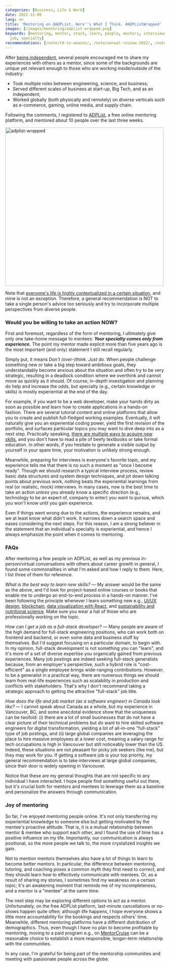 ```yaml
---
categories: [Business, Life & Work]
date: 2022-12-08
lang: en
title: 'Mentoring on @ADPList. Here''s What I Think. #ADPListWrapped'
images: [/images/mentoring/adplist-wrapped.png]
keywords: [mentoring, mentor, stack, learn, people, mentors, interviews, adplist,
  job, specialty]
recommendations: [/note/td-to-amazon/, /note/annual-review-2022/, /note/annual-review-2021/]
---
```


After [being independent](/note/first-month-as-self-employed/), several people encouraged me to share my experiences with others as a mentor, since some of the backgrounds are unique yet relevant enough to those who are working inside/outside of the industry:

- Took multiple roles between engineering, science, and business;
- Served different scales of business at start-up, Big Tech, and as an independent;
- Worked globally (both physically and remotely) on diverse verticals such as e-commerce, gaming, online media, and supply chain.

Following the comments, I registered to [ADPList](https://adplist.org/mentors/takuya-kitazawa), a free online mentoring platform, and mentored about 10 people over the last three weeks.

<img src="/images/mentoring/adplist-wrapped.png" alt="adplist-wrapped" width=500px />

Note that [everyone's life is highly contextualized in a certain situation](/note/why-information-grows/), and mine is not an exception. Therefore, a general recommendation is NOT to take a single person's advice too seriously and try to incorporate multiple perspectives from diverse people.

### Would you be willing to take an action NOW?

First and foremost, regardless of the form of mentoring, I ultimately give only one take-home message to mentees: ***Your specialty comes only from experience.*** The point my mentor made explicit more than five years ago is the most important (and only) statement I still recall regularly.

Simply put, it means *Don't (over-)think. Just do.* When people challenge something new or take a big step toward ambitious goals, they understandably become anxious about the situation and often try to be very strategic, resulting in a deadlock condition where we overthink and cannot move as quickly as it should. Of course, in-depth investigation and planning do help and increase the odds, but specialty (e.g., certain knowledge or skills) is mostly experiential at the end of the day.

For example, if you want to be a web developer, make your hands dirty as soon as possible and learn how to create applications in a hands-on fashion. There are several tutorial content and online platforms that allow you to create and publish full-fledged working examples. Eventually, it will naturally give you an experiential coding power, yield the first revision of the portfolio, and surfaces particular topics you may want to dive deep into as a next step. Practically speaking, [there are multiple ways to acquire new skills](/note/goes-back-to-school/), and you don't have to read a pile of beefy textbooks or take formal education. In other words, if you hesitate to generate a visible output by yourself in your spare time, your motivation is unlikely strong enough.

Meanwhile, preparing for interviews is everyone's favorite topic, and my experience tells me that there is no such a moment as "once I become ready". Though we should research a typical interview process, review basic data structures and system design techniques, and jot down talking points about previous work, nothing beats the experiential learnings from real (or realistic, mock) interviews. In many cases, now is the best time to take an action *unless* you already know a specific direction (e.g., technology to be an expert of, company to enter) you want to pursue, which you won't know until you gain experience.

Even if things went wrong due to the actions, the experience remains, and we at least know what didn't work. It narrows down a search space and eases considering the next steps. For this reason, I am a strong believer in the statement that an individual's specialty is experiential, and hence I always emphasize the point when it comes to mentoring.

### FAQs

After mentoring a few people on ADPList, as well as my previous in-person/virtual conversations with others about career growth in general, I found some commonalities in what I'm asked and how I reply to them. Here, I list three of them for reference.

*What is the best way to learn new skills?* &mdash; My answer would be the same as the above, and I'd look for project-based online courses or books that enable me to undergo an end-to-end process in a hands-on manner. I've been following the principle whenever I learn something new e.g., [UI/UX design](/note/learn-how-others-work/), [blockchain](/note/coursera-blockchain-specialization/), [data visualization with React](/note/datavis-2020/), and [sustainability and nutritional science](/note/sustainable-diets/). Make sure you wear a hat of those who are professionally working on the topic.

*How can I get a job as a full-stack developer?* &mdash; Many people are aware of the high demand for full-stack engineering positions, who can work both on frontend and backend, or even some data and business stuff by themselves. But I'd suggest focusing on a particular domain, to begin with. In my opinion, full-stack development is not something you can "learn", and it's more of a set of diverse expertise you organically gained from previous experiences. Many job postings are indeed seeking full-stack generalists because, from an employer's perspective, such a hybrid role is "cost-efficient" as a single employee brings wide-ranging contributions. However, to be a generalist in a practical way, there are numerous things we should learn from real-life experiences such as scalability in production and conflicts with stakeholders. That's why I don't recommend taking a strategic approach to getting the attractive "full-stack" job title.

*How does the life and job market (as a software engineer) in Canada look like?* &mdash; I cannot speak about Canada as a whole, but my experience in Vancouver, BC, and some anecdotal evidence show that the uniqueness can be twofold: (i) there are a lot of small businesses that do not have a clear picture of their technical problems but do want to hire skilled software engineers for digital transformation, yielding a lot of all-in-one "full-stack" type of job postings, and (ii) large global companies are leveraging the place to hire massive employees at a lower cost, meaning a salary range for tech occupations is high in Vancouver but still noticeably lower than the US. Indeed, these situations are not pleasant for picky job seekers (like me), but they may work for you. If getting a software job is your top priority, my general recommendation is to take interviews at large global companies, since their door is widely opening in Vancouver.

Notice that these are my general thoughts that are not specific to any individual I have interacted. I hope people find something useful out there, but it's crucial both for mentors and mentees to leverage them as a baseline and personalize the answers through communication.

### Joy of mentoring

So far, I've enjoyed mentoring people online. It's not only transferring my experiential knowledge to someone else but getting motivated by the mentee's proactive attitude. That is, it is a mutual relationship between mentor & mentee who support each other, and I found the use of time has a positive influence on my life. Importantly, our communication is always positional, so the more people we talk to, the more crystalized insights we gain.

Not to mention mentors themselves also have a lot of things to learn to become better mentors. In particular, the difference between mentoring, tutoring, and coaching poses a common myth they first need to correct, and they should learn how to effectively communicate with mentees. Or, as a result of sharing my stories, I sometimes find my weakness on a certain topic; it's an awakening moment that reminds me of my incompleteness, and a mentor is a "mentee" at the same time.

The next step may be exploring different options to act as a mentor. Unfortunately, on the free ADPList platform, last-minute cancellations or no-shows happen quite often; although life happens, I hope everyone shows a little more accountability for the bookings and respects others' time. Meanwhile, different mentoring platforms have a different distribution of demographics. Thus, even though I have no plan to become profitable by mentoring, moving to a paid program e.g., on [MentorCruise](https://mentors.to/takuti) can be a reasonable choice to establish a more responsible, longer-term relationship with the communities.

In any case, I'm grateful for being part of the mentorship communities and meeting with passionate people across the globe.
